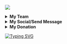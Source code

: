  
![](https://camo.githubusercontent.com/fcfda9bfe448a114cc9706a1e7d1139b68f13581a83bfea9c79287f71b2753a0/68747470733a2f2f6b6f6d617265762e636f6d2f67687076632f3f757365726e616d653d44756d61692d32303026626173653d3139393030303939266c6162656c3d56697369746f7273267374796c653d666f722d7468652d6261646765)






   <details>
     <summary><b>My Team</b></summary>

[RIAN_XD](https://github.com/RIAN-XD) | [JEECK_XD](https://github.com/Jeeck-XD) | [ARDIAN SYAH_XD](https://github.com/AngCyber) | [XENZI_XD](https://github.com/Aldi098) | [RADHIN](https://github.com/radhin123) | [ZEE_K WORLD](https://github.com/ZKWorld)
--|--|--|--|--|--|
![TEAM_1](https://avatars.githubusercontent.com/RIAN-XD?s=110&v=1) | ![TEAM_2](https://avatars.githubusercontent.com/Jeeck-XD?s=200&v=1) | ![TEAM_3](https://avatars.githubusercontent.com/AngCyber?s=90&v=1) | ![TEAM_4](https://avatars.githubusercontent.com/Aldi098?s=150&v=1) | ![TEAM_5](https://avatars.githubusercontent.com/radhin123?s=150&v=1) | ![TEAM_6](https://avatars.githubusercontent.com/ZKWorld?s=150&v=1)
   </details>
   <details>
     <summary><b>My Social/Send Message</b></summary>

[FACEBOOK](https://m.facebook.com/100001316493597) | [WHATSAPP](https://api.whatsapp.com/send/?phone=6283143565470&text=Hello+Bro+I+Am+From+Github+Termux&type=phone_number&app_absent=0) | [TELEGRAM](https://t.me/dumai_991)
--|--|--|
<img src="https://upload.wikimedia.org/wikipedia/commons/thumb/1/16/Facebook-icon-1.png/640px-Facebook-icon-1.png" alt="alt text" width="75" height="75"><a> | <img src="https://github.com/Dumai-991/Dumai-991/blob/main/Image/images%20(1).png" alt="alt text" width="75" height="75"><a> | <img src="https://encrypted-tbn0.gstatic.com/images?q=tbn:ANd9GcQRDcJ3cnJoCklHji9vn8ra3IZywnsCO1stqQ&usqp=CAU" alt="alt text" width="75" height="75"><a> | 
   </details>

   <details>
     <summary><b>My Donation</b></summary>

[PAYPAL](https://www.paypal.com/paypalme/dumai991) | [DANA](https://raw.githubusercontent.com/Dumai-991/Dumai-991/main/Image/Screenshot_2021-06-15-10-33-26-40.jpg) | [GOPAY](https://raw.githubusercontent.com/Dumai-991/Dumai-991/main/Image/Screenshot_2021-06-15-10-45-13-76.jpg) | [OVO](https://raw.githubusercontent.com/Dumai-991/Dumai-991/main/Image/Screenshot_2021-06-15-10-46-08-83.jpg)
--|--|--|--|
<img src="https://cdn-icons-png.flaticon.com/512/888/888870.png" alt="alt text" width="75" height="75"><a>  | <img src="https://a.m.dana.id/danaweb/web/dana-meta-logo.png" alt="alt text" width="75" height="75"><a>  | <img src="https://encrypted-tbn0.gstatic.com/images?q=tbn:ANd9GcS2Xk8qkzKUo7BZPBCFqGyGXu-6gU0R9K75ag&usqp=CAU" alt="alt text" width="75" height="75"><a>  | <img src="https://kamuspromo.com/wp-content/uploads/2023/02/img.png" alt="alt text" width="75" height="75"><a> 
   </details>

[![Typing SVG](https://readme-typing-svg.demolab.com?font=Koulen&size=23&pause=1000&color=F70000&center=true&width=550&lines=SELAMAT+DATANG+DIGITHUB+%F0%9F%98%81%F0%9F%98%81%F0%9F%98%81;WELCOME+TO+GITHUB+%F0%9F%98%81%F0%9F%98%81%F0%9F%98%81)](https://git.io/typing-svg)
